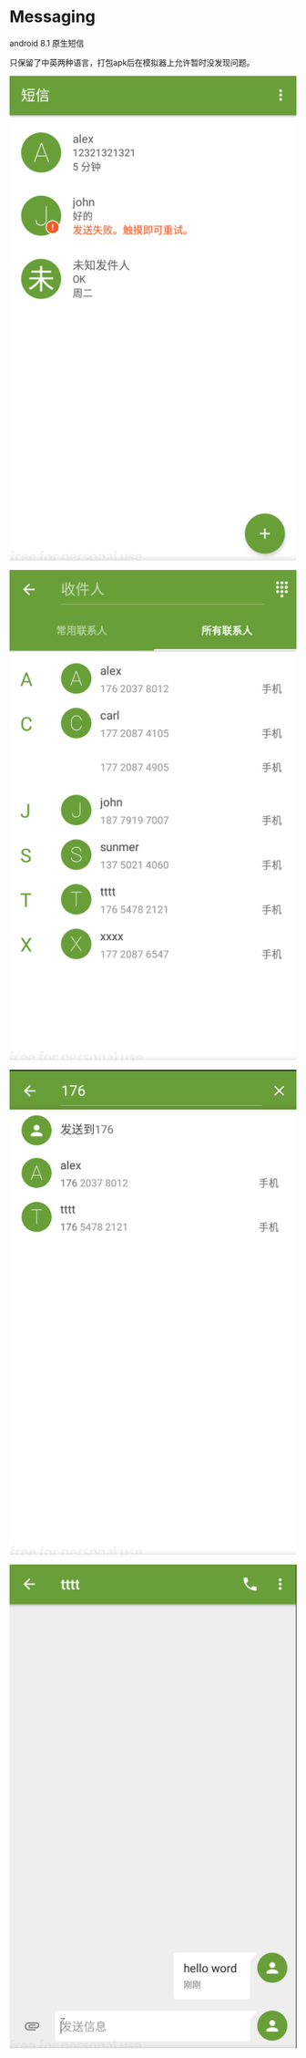 # Messaging
android 8.1 原生短信 

只保留了中英两种语言，打包apk后在模拟器上允许暂时没发现问题。



![](./2020032815-5949.png)



![](./2020032816-0106.png)

![](./2020032816-0130.png)

![](./2020032816-0222.png)